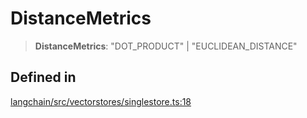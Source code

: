DistanceMetrics
===============

> **DistanceMetrics**: "DOT\_PRODUCT" | "EUCLIDEAN\_DISTANCE"

Defined in[​](#defined-in "Direct link to Defined in")
------------------------------------------------------

[langchain/src/vectorstores/singlestore.ts:18](https://github.com/hwchase17/langchainjs/blob/46e1734/langchain/src/vectorstores/singlestore.ts#L18)